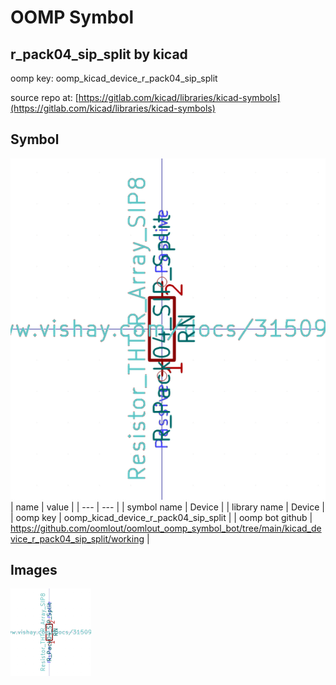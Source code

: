 # OOMP Symbol  
## r_pack04_sip_split  by kicad  
  
oomp key: oomp_kicad_device_r_pack04_sip_split  
  
source repo at: [https://gitlab.com/kicad/libraries/kicad-symbols](https://gitlab.com/kicad/libraries/kicad-symbols)  
## Symbol  
  
[![working.png](working_600.png)](working.png)  
| name | value | 
| --- | --- | 
| symbol name | Device | 
| library name | Device | 
| oomp key | oomp_kicad_device_r_pack04_sip_split | 
| oomp bot github | https://github.com/oomlout/oomlout_oomp_symbol_bot/tree/main/kicad_device_r_pack04_sip_split/working | 
## Images  
  
[![working.png](working_140.png)](working.png)  
